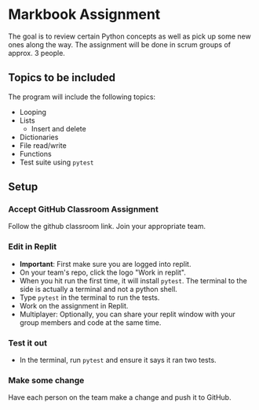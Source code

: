 # Markbook Assignment
The goal is to review certain Python concepts as well as pick up some new ones along the way. The assignment will be done in scrum groups of approx. 3 people.

## Topics to be included
The program will include the following topics:
- Looping
- Lists
  - Insert and delete
- Dictionaries
- File read/write
- Functions
- Test suite using `pytest`


## Setup
### Accept GitHub Classroom Assignment
Follow the github classroom link. Join your appropriate team.

### Edit in Replit
- **Important**: First make sure you are logged into replit.
- On your team's repo, click the logo "Work in replit".
- When you hit run the first time, it will install `pytest`. The terminal to the side is actually a terminal and not a python shell.
- Type `pytest` in the terminal to run the tests.
- Work on the assignment in Replit.
- Multiplayer: Optionally, you can share your replit window with your group members and code at the same time.

### Test it out
- In the terminal, run `pytest` and ensure it says it ran two tests.

### Make some change
Have each person on the team make a change and push it to GitHub.
